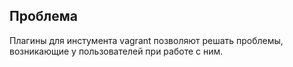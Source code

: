 ## Проблема

Плагины для инстумента vagrant позволяют решать проблемы, возникающие у пользователей при работе с ним.